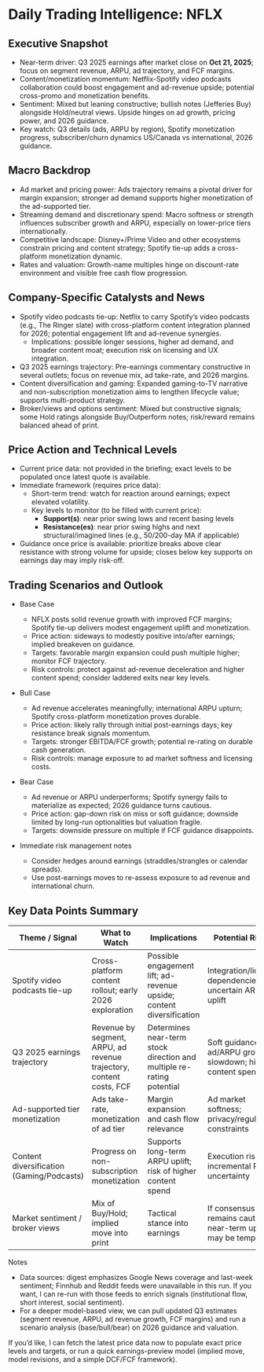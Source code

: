 # Daily Trading Intelligence: NFLX

## Executive Snapshot
- Near-term driver: Q3 2025 earnings after market close on **Oct 21, 2025**; focus on segment revenue, ARPU, ad trajectory, and FCF margins.
- Content/monetization momentum: Netflix-Spotify video podcasts collaboration could boost engagement and ad-revenue upside; potential cross-promo and monetization benefits.
- Sentiment: Mixed but leaning constructive; bullish notes (Jefferies Buy) alongside Hold/neutral views. Upside hinges on ad growth, pricing power, and 2026 guidance.
- Key watch: Q3 details (ads, ARPU by region), Spotify monetization progress, subscriber/churn dynamics US/Canada vs international, 2026 guidance.

## Macro Backdrop
- Ad market and pricing power: Ads trajectory remains a pivotal driver for margin expansion; stronger ad demand supports higher monetization of the ad-supported tier.
- Streaming demand and discretionary spend: Macro softness or strength influences subscriber growth and ARPU, especially on lower-price tiers internationally.
- Competitive landscape: Disney+/Prime Video and other ecosystems constrain pricing and content strategy; Spotify tie-up adds a cross-platform monetization dynamic.
- Rates and valuation: Growth-name multiples hinge on discount-rate environment and visible free cash flow progression.

## Company-Specific Catalysts and News
- Spotify video podcasts tie-up: Netflix to carry Spotify’s video podcasts (e.g., The Ringer slate) with cross-platform content integration planned for 2026; potential engagement lift and ad-revenue synergies.
  - Implications: possible longer sessions, higher ad demand, and broader content moat; execution risk on licensing and UX integration.
- Q3 2025 earnings trajectory: Pre-earnings commentary constructive in several outlets; focus on revenue mix, ad take-rate, and 2026 margins.
- Content diversification and gaming: Expanded gaming-to-TV narrative and non-subscription monetization aims to lengthen lifecycle value; supports multi-product strategy.
- Broker/views and options sentiment: Mixed but constructive signals; some Hold ratings alongside Buy/Outperform notes; risk/reward remains balanced ahead of print.

## Price Action and Technical Levels
- Current price data: not provided in the briefing; exact levels to be populated once latest quote is available.
- Immediate framework (requires price data): 
  - Short-term trend: watch for reaction around earnings; expect elevated volatility.
  - Key levels to monitor (to be filled with current price): 
    - **Support(s)**: near prior swing lows and recent basing levels
    - **Resistance(es)**: near prior swing highs and next structural/imagined lines (e.g., 50/200-day MA if applicable)
- Guidance once price is available: prioritize breaks above clear resistance with strong volume for upside; closes below key supports on earnings day may imply risk-off.

## Trading Scenarios and Outlook
- Base Case
  - NFLX posts solid revenue growth with improved FCF margins; Spotify tie-up delivers modest engagement uplift and monetization.
  - Price action: sideways to modestly positive into/after earnings; implied breakeven on guidance.
  - Targets: favorable margin expansion could push multiple higher; monitor FCF trajectory.
  - Risk controls: protect against ad-revenue deceleration and higher content spend; consider laddered exits near key levels.

- Bull Case
  - Ad revenue accelerates meaningfully; international ARPU upturn; Spotify cross-platform monetization proves durable.
  - Price action: likely rally through initial post-earnings days; key resistance break signals momentum.
  - Targets: stronger EBITDA/FCF growth; potential re-rating on durable cash generation.
  - Risk controls: manage exposure to ad market softness and licensing costs.

- Bear Case
  - Ad revenue or ARPU underperforms; Spotify synergy fails to materialize as expected; 2026 guidance turns cautious.
  - Price action: gap-down risk on miss or soft guidance; downside limited by long-run optionalities but valuation fragile.
  - Targets: downside pressure on multiple if FCF guidance disappoints.

- Immediate risk management notes
  - Consider hedges around earnings (straddles/strangles or calendar spreads).
  - Use post-earnings moves to re-assess exposure to ad revenue and international churn.

## Key Data Points Summary
| Theme / Signal | What to Watch | Implications | Potential Risks |
|---|---|---|---|
| Spotify video podcasts tie-up | Cross-platform content rollout; early 2026 exploration | Possible engagement lift; ad-revenue upside; content diversification | Integration/license dependencies; uncertain ARPU uplift |
| Q3 2025 earnings trajectory | Revenue by segment, ARPU, ad revenue trajectory, content costs, FCF | Determines near-term stock direction and multiple re-rating potential | Soft guidance; ad/ARPU growth slowdown; higher content spend |
| Ad-supported tier monetization | Ads take-rate, monetization of ad tier | Margin expansion and cash flow relevance | Ad market softness; privacy/regulatory constraints |
| Content diversification (Gaming/Podcasts) | Progress on non-subscription monetization | Supports long-term ARPU uplift; risk of higher content spend | Execution risk; incremental ROI uncertainty |
| Market sentiment / broker views | Mix of Buy/Hold; implied move into print | Tactical stance into earnings | If consensus remains cautious, near-term upside may be tempered |

Notes
- Data sources: digest emphasizes Google News coverage and last-week sentiment; Finnhub and Reddit feeds were unavailable in this run. If you want, I can re-run with those feeds to enrich signals (institutional flow, short interest, social sentiment).
- For a deeper model-based view, we can pull updated Q3 estimates (segment revenue, ARPU, ad revenue growth, FCF margins) and run a scenario analysis (base/bull/bear) on 2026 guidance and valuation.

If you’d like, I can fetch the latest price data now to populate exact price levels and targets, or run a quick earnings-preview model (implied move, model revisions, and a simple DCF/FCF framework).